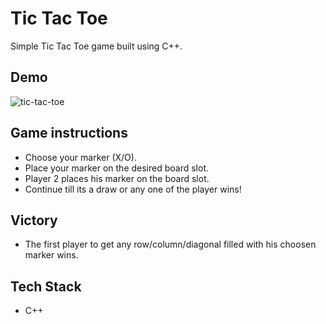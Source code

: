 # Tic Tac Toe
Simple Tic Tac Toe game built using C++.

## Demo
![tic-tac-toe](https://user-images.githubusercontent.com/63553187/147851773-ebfae6e8-347e-406f-b46d-30a7ba7fc701.gif)

## Game instructions
* Choose your marker (X/O). 
* Place your marker on the desired board slot.
* Player 2 places his marker on the board slot.
* Continue till its a draw or any one of the player wins!

## Victory
* The first player to get any row/column/diagonal filled with his choosen marker wins.

## Tech Stack
* C++
